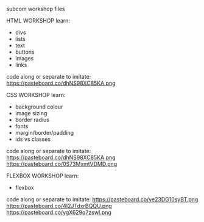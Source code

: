 subcom workshop files

HTML WORKSHOP
learn:
- divs
- lists
- text
- buttons
- images
- links

code along or separate to imitate:
https://pasteboard.co/dhNS98XC85KA.png

CSS WORKSHOP
learn: 
- background colour
- image sizing
- border radius
- fonts
- margin/border/padding
- ids vs classes

code along or separate to imitate:
https://pasteboard.co/dhNS98XC85KA.png
https://pasteboard.co/0S73MxmtVDMD.png

FLEXBOX WORKSHOP
learn:
- flexbox

code along or separate to imitate:
https://pasteboard.co/ve23DG10syBT.png
https://pasteboard.co/4I2JTdxrBQQU.png
https://pasteboard.co/ygX629q7zswI.png

  
